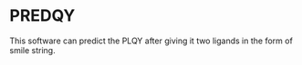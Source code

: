 # PREDQY
This software can predict the PLQY after giving it two ligands in the form of smile string. 
